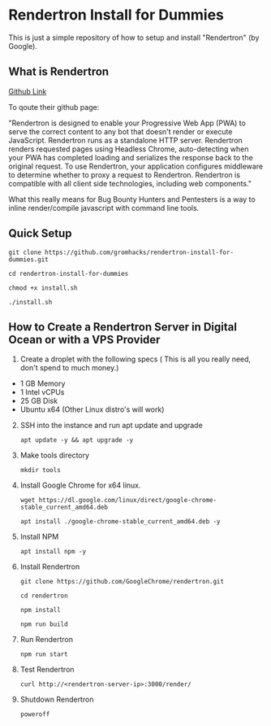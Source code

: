 # Rendertron Install for Dummies

This is just a simple repository of how to setup and install "Rendertron" (by Google).

## What is Rendertron

[Github Link](https://github.com/GoogleChrome/rendertron)

To qoute their github page:

"Rendertron is designed to enable your Progressive Web App (PWA) to serve the correct content to any bot that doesn't render or execute JavaScript. Rendertron runs as a standalone HTTP server. Rendertron renders requested pages using Headless Chrome, auto-detecting when your PWA has completed loading and serializes the response back to the original request. To use Rendertron, your application configures middleware to determine whether to proxy a request to Rendertron. Rendertron is compatible with all client side technologies, including web components."
  
What this really means for Bug Bounty Hunters and Pentesters is a way to inline render/compile javascript with command line tools.

## Quick Setup

  `git clone https://github.com/gromhacks/rendertron-install-for-dummies.git`

  `cd rendertron-install-for-dummies`

  `chmod +x install.sh`

  `./install.sh`


## How to Create a Rendertron Server in Digital Ocean or with a VPS Provider

1. Create a droplet with the following specs ( This is all you really need, don't spend to much money.)

* 1 GB Memory
* 1 Intel vCPUs
* 25 GB Disk
* Ubuntu x64 (Other Linux distro's will work)

2. SSH into the instance and run apt update and upgrade

    `apt update -y && apt upgrade -y`

3. Make tools directory

    `mkdir tools`

4. Install Google Chrome for x64 linux.

    `wget https://dl.google.com/linux/direct/google-chrome-stable_current_amd64.deb`

    `apt install ./google-chrome-stable_current_amd64.deb -y`

5. Install NPM

    `apt install npm -y`

6. Install Rendertron

    `git clone https://github.com/GoogleChrome/rendertron.git`

    `cd rendertron`
    
    `npm install`
    
    `npm run build`

7. Run Rendertron

    `npm run start`

8. Test Rendertron


    `curl http://<rendertron-server-ip>:3000/render/`


9. Shutdown Rendertron

    `poweroff`
